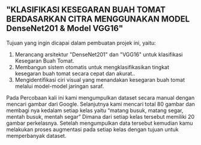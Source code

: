 ## "KLASIFIKASI KESEGARAN BUAH TOMAT BERDASARKAN CITRA MENGGUNAKAN MODEL DenseNet201 & Model VGG16"

Tujuan yang ingin dicapai dalam pembuatan projek ini, yaitu:
1. Merancang arsitektur "DenseNet201" dan "VGG16" untuk klasifikasi 
Kesegaran Buah Tomat.
2. Membangun sistem otomatis untuk mengklasifikasikan tingkat kesegaran 
buah tomat secara cepat dan akurat..
3. Mengidentifikasi ciri visual yang menandakan kesegaran buah tomat 
melalui model-model jaringan saraf.


Pada Percobaan kali ini kami mengumpulkan dataset secara manual dengan 
mencari gambar dari Google. Selanjutnya kami mencari total 80 gambar dan 
membagi nya kedalam setiap kelas yaitu “matang busuk, matang segar, 
mentah busuk, mentah segar” Dimana dari setiap kelas tersebut memiliki 20 
gambar perkelasnya. Setelah mengumpulkan data tersebut kemudian kamu 
melakukan proses augmentasi pada setiap kelas dengan tujuan untuk 
memperbanyak dataset.
